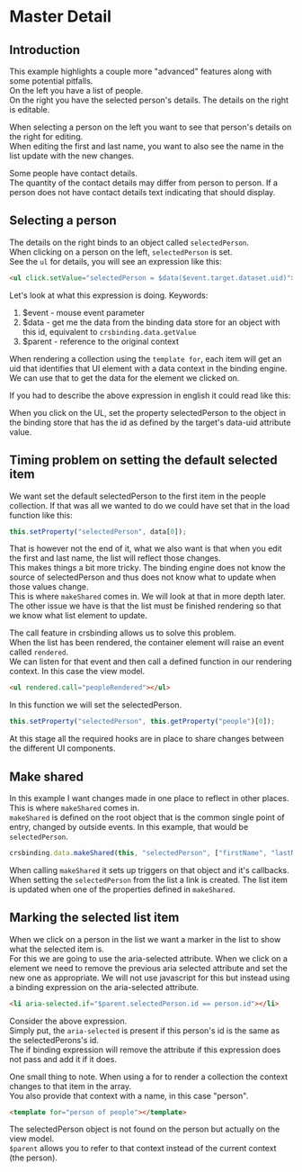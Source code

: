 # Master Detail 

## Introduction
This example highlights a couple more "advanced" features along with some potential pitfalls.  
On the left you have a list of people.  
On the right you have the selected person's details.
The details on the right is editable.

When selecting a person on the left you want to see that person's details on the right for editing.  
When editing the first and last name, you want to also see the name in the list update with the new changes.

Some people have contact details.  
The quantity of the contact details may differ from person to person.
If a person does not have contact details text indicating that should display.  

## Selecting a person
The details on the right binds to an object called `selectedPerson`.  
When clicking on a person on the left, `selectedPerson` is set.  
See the `ul` for details, you will see an expression like this:

```html
<ul click.setValue="selectedPerson = $data($event.target.dataset.uid)">
```

Let's look at what this expression is doing.
Keywords:
1. $event - mouse event parameter
1. $data - get me the data from the binding data store for an object with this id, equivalent to `crsbinding.data.getValue`
1. $parent - reference to the original context

When rendering a collection using the `template for`, each item will get an uid that identifies that UI element with a data context in the binding engine.  
We can use that to get the data for the element we clicked on.

If you had to describe the above expression in english it could read like this:

When you click on the UL, set the property selectedPerson to the object in the binding store that has the id as defined by the target's data-uid attribute value.

## Timing problem on setting the default selected item
We want set the default selectedPerson to the first item in the people collection.
If that was all we wanted to do we could have set that in the load function like this:

```js
this.setProperty("selectedPerson", data[0]);
```

That is however not the end of it, what we also want is that when you edit the first and last name, the list will reflect those changes.  
This makes things a bit more tricky.
The binding engine does not know the source of selectedPerson and thus does not know what to update when those values change.  
This is where `makeShared` comes in. We will look at that in more depth later.
The other issue we have is that the list must be finished rendering so that we know what list element to update.  

The call feature in crsbinding allows us to solve this problem.  
When the list has been rendered, the container element will raise an event called `rendered`.  
We can listen for that event and then call a defined function in our rendering context. In this case the view model.

```html
<ul rendered.call="peopleRendered"></ul>
```

In this function we will set the selectedPerson.

```js
this.setProperty("selectedPerson", this.getProperty("people")[0]);
```

At this stage all the required hooks are in place to share changes between the different UI components.

## Make shared

In this example I want changes made in one place to reflect in other places.  
This is where `makeShared` comes in.  
`makeShared` is defined on the root object that is the common single point of entry, changed by outside events.
In this example, that would be `selectedPerson`.

```js
crsbinding.data.makeShared(this, "selectedPerson", ["firstName", "lastName"]);
```

When calling `makeShared` it sets up triggers on that object and it's callbacks.
When setting the `selectedPerson` from the list a link is created. 
The list item is updated when one of the properties defined in `makeShared`. 

## Marking the selected list item

When we click on a person in the list we want a marker in the list to show what the selected item is.  
For this we are going to use the aria-selected attribute.
When we click on a element we need to remove the previous aria selected attribute and set the new one as appropriate.
We will not use javascript for this but instead using a binding expression on the aria-selected attribute.

```html
<li aria-selected.if="$parent.selectedPerson.id == person.id"></li>
```

Consider the above expression.  
Simply put, the `aria-selected` is present if this person's id is the same as the selectedPerons's id.  
The if binding expression will remove the attribute if this expression does not pass and add it if it does.

One small thing to note. 
When using a for to render a collection the context changes to that item in the array.  
You also provide that context with a name, in this case "person".  

```html
<template for="person of people"></template>
```

The selectedPerson object is not found on the person but actually on the view model.  
`$parent` allows you to refer to that context instead of the current context (the person).
